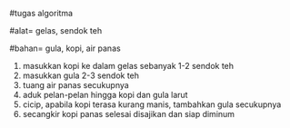 #tugas algoritma

#alat= gelas, sendok teh

#bahan= gula, kopi, air panas

1. masukkan kopi ke dalam gelas sebanyak 1-2 sendok teh
2. masukkan gula 2-3 sendok teh
3. tuang air panas secukupnya
4. aduk pelan-pelan hingga kopi dan gula larut
5. cicip, apabila kopi terasa kurang manis, tambahkan gula secukupnya
6. secangkir kopi panas selesai disajikan dan siap diminum
